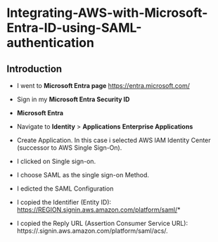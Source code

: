 # Integrating-AWS-with-Microsoft-Entra-ID-using-SAML-authentication

## Introduction

- I went to **Microsoft Entra page** https://entra.microsoft.com/

- Sign in my **Microsoft Entra Security ID**

- **Microsoft Entra**

- Navigate to **Identity** > **Applications** **Enterprise Applications**

- Create Application. In this case i selected AWS IAM Identity Center (successor to AWS Single Sign-On).

- I clicked on Single sign-on.

- I choose SAML as the single sign-on Method.

- I edicted the SAML Configuration

- I copied the Identifier (Entity ID): https://REGION.signin.aws.amazon.com/platform/saml/*

- I copied the Reply URL (Assertion Consumer Service URL): https://<REGION>.signin.aws.amazon.com/platform/saml/acs/<ID>.

